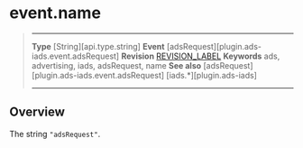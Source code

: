 # event.name

> --------------------- ------------------------------------------------------------------------------------------
> __Type__              [String][api.type.string]
> __Event__             [adsRequest][plugin.ads-iads.event.adsRequest]
> __Revision__          [REVISION_LABEL](REVISION_URL)
> __Keywords__          ads, advertising, iads, adsRequest, name
> __See also__			[adsRequest][plugin.ads-iads.event.adsRequest]
>						[iads.*][plugin.ads-iads]
> --------------------- ------------------------------------------------------------------------------------------

## Overview

The string `"adsRequest"`.